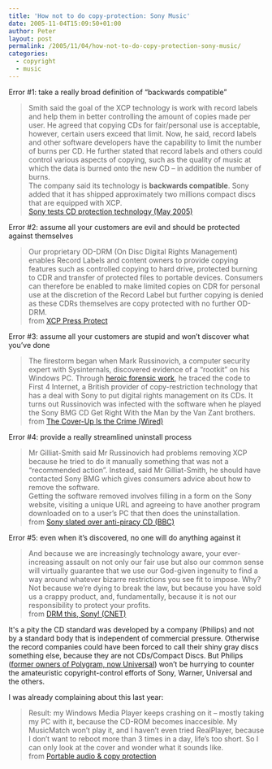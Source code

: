 ```yaml
---
title: 'How not to do copy-protection: Sony Music'
date: 2005-11-04T15:09:50+01:00
author: Peter
layout: post
permalink: /2005/11/04/how-not-to-do-copy-protection-sony-music/
categories:
  - copyright
  - music
---
```

Error #1: take a really broad definition of &#8220;backwards compatible&#8221;

> Smith said the goal of the XCP technology is work with record labels and help them in better controlling the amount of copies made per user. He agreed that copying CDs for fair/personal use is acceptable, however, certain users exceed that limit. Now, he said, record labels and other software developers have the capability to limit the number of burns per CD. He further stated that record labels and others could control various aspects of copying, such as the quality of music at which the data is burned onto the new CD – in addition the number of burns.  
> The company said its technology is **backwards compatible**. Sony added that it has shipped approximately two millions compact discs that are equipped with XCP.  
> [Sony tests CD protection technology (May 2005)](http://www.cooltechzone.com/index.php?option=content&task=view&id=1354)

Error #2: assume all your customers are evil and should be protected against themselves

> Our proprietary OD-DRM (On Disc Digital Rights Management) enables Record Labels and content owners to provide copying features such as controlled copying to hard drive, protected burning to CDR and transfer of protected files to portable devices. Consumers can therefore be enabled to make limited copies on CDR for personal use at the discretion of the Record Label but further copying is denied as these CDRs themselves are copy protected with no further OD-DRM.  
> from [XCP Press Protect](http://www.xcp-aurora.com/xcp2.aspx)

Error #3: assume all your customers are stupid and won&#8217;t discover what you&#8217;ve done

> The firestorm began when Mark Russinovich, a computer security expert with Sysinternals, discovered evidence of a &#8220;rootkit&#8221; on his Windows PC. Through [heroic forensic work](http://www.sysinternals.com/blog/2005/10/sony-rootkits-and-digital-rights.html), he traced the code to First 4 Internet, a British provider of copy-restriction technology that has a deal with Sony to put digital rights management on its CDs. It turns out Russinovich was infected with the software when he played the Sony BMG CD Get Right With the Man by the Van Zant brothers.  
> from [The Cover-Up Is the Crime (Wired)](http://www.wired.com/news/rants/0,2350,69467,00.html?tw=wn_tophead_5)

Error #4: provide a really streamlined uninstall process

> Mr Gilliat-Smith said Mr Russinovich had problems removing XCP because he tried to do it manually something that was not a &#8220;recommended action&#8221;. Instead, said Mr Gilliat-Smith, he should have contacted Sony BMG which gives consumers advice about how to remove the software.  
> Getting the software removed involves filling in a form on the Sony website, visiting a unique URL and agreeing to have another program downloaded on to a user&#8217;s PC that then does the uninstallation.  
> from [Sony slated over anti-piracy CD (BBC)](http://news.bbc.co.uk/2/hi/technology/4400148.stm)

Error #5: even when it&#8217;s discovered, no one will do anything against it

> And because we are increasingly technology aware, your ever-increasing assault on not only our fair use but also our common sense will virtually guarantee that we use our God-given ingenuity to find a way around whatever bizarre restrictions you see fit to impose. Why? Not because we&#8217;re dying to break the law, but because you have sold us a crappy product, and, fundamentally, because it is not our responsibility to protect your profits.  
> from [DRM this, Sony! (CNET)](http://www.cnet.com/4520-6033_1-6376177.html)

It's a pity the CD standard was developed by a company (Philips) and not by a standard body that is independent of commercial pressure. Otherwise the record companies could have been forced to call their shiny gray discs something else, because they are not CDs/Compact Discs. But Philips ([former owners of Polygram, now Universal](http://en.wikipedia.org/wiki/PolyGram)) won&#8217;t be hurrying to counter the amateuristic copyright-control efforts of Sony, Warner, Universal and the others.

I was already complaining about this last year:

> Result: my Windows Media Player keeps crashing on it &#8211; mostly taking my PC with it, because the CD-ROM becomes inaccesible. My MusicMatch won&#8217;t play it, and I haven&#8217;t even tried RealPlayer, because I don&#8217;t want to reboot more than 3 times in a day, life&#8217;s too short. So I can only look at the cover and wonder what it sounds like.  
> from [Portable audio & copy protection](https://blog.forret.com/2004/04/28/portable-audio-copy-protection/) 
